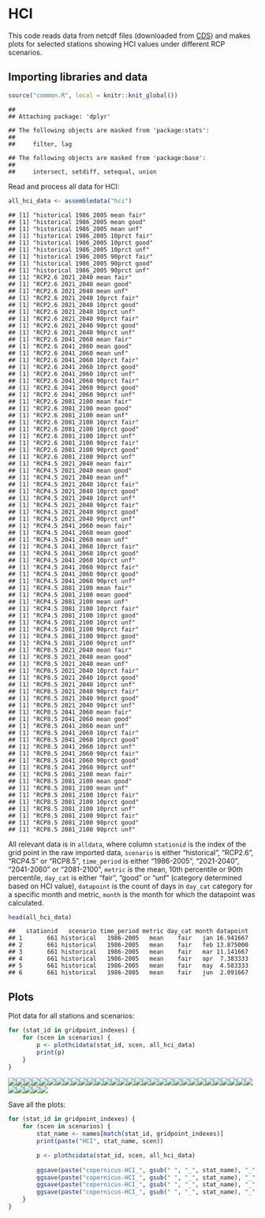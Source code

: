 HCI
================

This code reads data from netcdf files (downloaded from
[CDS](https://cds.climate.copernicus.eu/cdsapp#!/dataset/sis-tourism-climate-suitability-indicators?tab=overview))
and makes plots for selected stations showing HCI values under different
RCP scenarios.

## Importing libraries and data

``` r
source("common.R", local = knitr::knit_global())
```

    ## 
    ## Attaching package: 'dplyr'

    ## The following objects are masked from 'package:stats':
    ## 
    ##     filter, lag

    ## The following objects are masked from 'package:base':
    ## 
    ##     intersect, setdiff, setequal, union

Read and process all data for HCI:

``` r
all_hci_data <- assembledata("hci")
```

    ## [1] "historical 1986_2005 mean fair"
    ## [1] "historical 1986_2005 mean good"
    ## [1] "historical 1986_2005 mean unf"
    ## [1] "historical 1986_2005 10prct fair"
    ## [1] "historical 1986_2005 10prct good"
    ## [1] "historical 1986_2005 10prct unf"
    ## [1] "historical 1986_2005 90prct fair"
    ## [1] "historical 1986_2005 90prct good"
    ## [1] "historical 1986_2005 90prct unf"
    ## [1] "RCP2.6 2021_2040 mean fair"
    ## [1] "RCP2.6 2021_2040 mean good"
    ## [1] "RCP2.6 2021_2040 mean unf"
    ## [1] "RCP2.6 2021_2040 10prct fair"
    ## [1] "RCP2.6 2021_2040 10prct good"
    ## [1] "RCP2.6 2021_2040 10prct unf"
    ## [1] "RCP2.6 2021_2040 90prct fair"
    ## [1] "RCP2.6 2021_2040 90prct good"
    ## [1] "RCP2.6 2021_2040 90prct unf"
    ## [1] "RCP2.6 2041_2060 mean fair"
    ## [1] "RCP2.6 2041_2060 mean good"
    ## [1] "RCP2.6 2041_2060 mean unf"
    ## [1] "RCP2.6 2041_2060 10prct fair"
    ## [1] "RCP2.6 2041_2060 10prct good"
    ## [1] "RCP2.6 2041_2060 10prct unf"
    ## [1] "RCP2.6 2041_2060 90prct fair"
    ## [1] "RCP2.6 2041_2060 90prct good"
    ## [1] "RCP2.6 2041_2060 90prct unf"
    ## [1] "RCP2.6 2081_2100 mean fair"
    ## [1] "RCP2.6 2081_2100 mean good"
    ## [1] "RCP2.6 2081_2100 mean unf"
    ## [1] "RCP2.6 2081_2100 10prct fair"
    ## [1] "RCP2.6 2081_2100 10prct good"
    ## [1] "RCP2.6 2081_2100 10prct unf"
    ## [1] "RCP2.6 2081_2100 90prct fair"
    ## [1] "RCP2.6 2081_2100 90prct good"
    ## [1] "RCP2.6 2081_2100 90prct unf"
    ## [1] "RCP4.5 2021_2040 mean fair"
    ## [1] "RCP4.5 2021_2040 mean good"
    ## [1] "RCP4.5 2021_2040 mean unf"
    ## [1] "RCP4.5 2021_2040 10prct fair"
    ## [1] "RCP4.5 2021_2040 10prct good"
    ## [1] "RCP4.5 2021_2040 10prct unf"
    ## [1] "RCP4.5 2021_2040 90prct fair"
    ## [1] "RCP4.5 2021_2040 90prct good"
    ## [1] "RCP4.5 2021_2040 90prct unf"
    ## [1] "RCP4.5 2041_2060 mean fair"
    ## [1] "RCP4.5 2041_2060 mean good"
    ## [1] "RCP4.5 2041_2060 mean unf"
    ## [1] "RCP4.5 2041_2060 10prct fair"
    ## [1] "RCP4.5 2041_2060 10prct good"
    ## [1] "RCP4.5 2041_2060 10prct unf"
    ## [1] "RCP4.5 2041_2060 90prct fair"
    ## [1] "RCP4.5 2041_2060 90prct good"
    ## [1] "RCP4.5 2041_2060 90prct unf"
    ## [1] "RCP4.5 2081_2100 mean fair"
    ## [1] "RCP4.5 2081_2100 mean good"
    ## [1] "RCP4.5 2081_2100 mean unf"
    ## [1] "RCP4.5 2081_2100 10prct fair"
    ## [1] "RCP4.5 2081_2100 10prct good"
    ## [1] "RCP4.5 2081_2100 10prct unf"
    ## [1] "RCP4.5 2081_2100 90prct fair"
    ## [1] "RCP4.5 2081_2100 90prct good"
    ## [1] "RCP4.5 2081_2100 90prct unf"
    ## [1] "RCP8.5 2021_2040 mean fair"
    ## [1] "RCP8.5 2021_2040 mean good"
    ## [1] "RCP8.5 2021_2040 mean unf"
    ## [1] "RCP8.5 2021_2040 10prct fair"
    ## [1] "RCP8.5 2021_2040 10prct good"
    ## [1] "RCP8.5 2021_2040 10prct unf"
    ## [1] "RCP8.5 2021_2040 90prct fair"
    ## [1] "RCP8.5 2021_2040 90prct good"
    ## [1] "RCP8.5 2021_2040 90prct unf"
    ## [1] "RCP8.5 2041_2060 mean fair"
    ## [1] "RCP8.5 2041_2060 mean good"
    ## [1] "RCP8.5 2041_2060 mean unf"
    ## [1] "RCP8.5 2041_2060 10prct fair"
    ## [1] "RCP8.5 2041_2060 10prct good"
    ## [1] "RCP8.5 2041_2060 10prct unf"
    ## [1] "RCP8.5 2041_2060 90prct fair"
    ## [1] "RCP8.5 2041_2060 90prct good"
    ## [1] "RCP8.5 2041_2060 90prct unf"
    ## [1] "RCP8.5 2081_2100 mean fair"
    ## [1] "RCP8.5 2081_2100 mean good"
    ## [1] "RCP8.5 2081_2100 mean unf"
    ## [1] "RCP8.5 2081_2100 10prct fair"
    ## [1] "RCP8.5 2081_2100 10prct good"
    ## [1] "RCP8.5 2081_2100 10prct unf"
    ## [1] "RCP8.5 2081_2100 90prct fair"
    ## [1] "RCP8.5 2081_2100 90prct good"
    ## [1] "RCP8.5 2081_2100 90prct unf"

All relevant data is in `alldata`, where column `stationid` is the index
of the grid point in the raw imported data, `scenario` is either
“historical”, “RCP2.6”, “RCP4.5” or “RCP8.5”, `time_period` is either
“1986-2005”, “2021-2040”, “2041-2060” or “2081-2100”, `metric` is the
mean, 10th percentile or 90th percentile, `day_cat` is either “fair”,
“good” or “unf” (category determined based on HCI value), `datapoint` is
the count of days in `day_cat` category for a specific month and metric,
`month` is the month for which the datapoint was calculated.

``` r
head(all_hci_data)
```

    ##   stationid   scenario time_period metric day_cat month datapoint
    ## 1       661 historical   1986-2005   mean    fair   jan 16.941667
    ## 2       661 historical   1986-2005   mean    fair   feb 13.875000
    ## 3       661 historical   1986-2005   mean    fair   mar 11.141667
    ## 4       661 historical   1986-2005   mean    fair   apr  7.383333
    ## 5       661 historical   1986-2005   mean    fair   may  4.583333
    ## 6       661 historical   1986-2005   mean    fair   jun  2.091667

## Plots

Plot data for all stations and scenarios:

``` r
for (stat_id in gridpoint_indexes) {
    for (scen in scenarios) {
        p <- plothcidata(stat_id, scen, all_hci_data)
        print(p)
    }
}
```

![](HCI_files/figure-gfm/unnamed-chunk-4-1.svg)<!-- -->![](HCI_files/figure-gfm/unnamed-chunk-4-2.svg)<!-- -->![](HCI_files/figure-gfm/unnamed-chunk-4-3.svg)<!-- -->![](HCI_files/figure-gfm/unnamed-chunk-4-4.svg)<!-- -->![](HCI_files/figure-gfm/unnamed-chunk-4-5.svg)<!-- -->![](HCI_files/figure-gfm/unnamed-chunk-4-6.svg)<!-- -->![](HCI_files/figure-gfm/unnamed-chunk-4-7.svg)<!-- -->![](HCI_files/figure-gfm/unnamed-chunk-4-8.svg)<!-- -->![](HCI_files/figure-gfm/unnamed-chunk-4-9.svg)<!-- -->![](HCI_files/figure-gfm/unnamed-chunk-4-10.svg)<!-- -->![](HCI_files/figure-gfm/unnamed-chunk-4-11.svg)<!-- -->![](HCI_files/figure-gfm/unnamed-chunk-4-12.svg)<!-- -->![](HCI_files/figure-gfm/unnamed-chunk-4-13.svg)<!-- -->![](HCI_files/figure-gfm/unnamed-chunk-4-14.svg)<!-- -->![](HCI_files/figure-gfm/unnamed-chunk-4-15.svg)<!-- -->![](HCI_files/figure-gfm/unnamed-chunk-4-16.svg)<!-- -->![](HCI_files/figure-gfm/unnamed-chunk-4-17.svg)<!-- -->![](HCI_files/figure-gfm/unnamed-chunk-4-18.svg)<!-- -->![](HCI_files/figure-gfm/unnamed-chunk-4-19.svg)<!-- -->![](HCI_files/figure-gfm/unnamed-chunk-4-20.svg)<!-- -->![](HCI_files/figure-gfm/unnamed-chunk-4-21.svg)<!-- -->![](HCI_files/figure-gfm/unnamed-chunk-4-22.svg)<!-- -->![](HCI_files/figure-gfm/unnamed-chunk-4-23.svg)<!-- -->![](HCI_files/figure-gfm/unnamed-chunk-4-24.svg)<!-- -->![](HCI_files/figure-gfm/unnamed-chunk-4-25.svg)<!-- -->![](HCI_files/figure-gfm/unnamed-chunk-4-26.svg)<!-- -->![](HCI_files/figure-gfm/unnamed-chunk-4-27.svg)<!-- -->![](HCI_files/figure-gfm/unnamed-chunk-4-28.svg)<!-- -->![](HCI_files/figure-gfm/unnamed-chunk-4-29.svg)<!-- -->![](HCI_files/figure-gfm/unnamed-chunk-4-30.svg)<!-- -->![](HCI_files/figure-gfm/unnamed-chunk-4-31.svg)<!-- -->![](HCI_files/figure-gfm/unnamed-chunk-4-32.svg)<!-- -->![](HCI_files/figure-gfm/unnamed-chunk-4-33.svg)<!-- -->![](HCI_files/figure-gfm/unnamed-chunk-4-34.svg)<!-- -->![](HCI_files/figure-gfm/unnamed-chunk-4-35.svg)<!-- -->![](HCI_files/figure-gfm/unnamed-chunk-4-36.svg)<!-- -->

Save all the plots:

``` r
for (stat_id in gridpoint_indexes) {
    for (scen in scenarios) {
        stat_name <- names[match(stat_id, gridpoint_indexes)]
        print(paste("HCI", stat_name, scen))

        p <- plothcidata(stat_id, scen, all_hci_data)
        
        ggsave(paste("copernicus-HCI_", gsub(" ", "_", stat_name), "_", scen, ".pdf", sep=""), p, width=9, height=4, units="in", path="../output/pdf/copernicus-HCI", device=cairo_pdf)
        ggsave(paste("copernicus-HCI_", gsub(" ", "_", stat_name), "_", scen, ".eps", sep=""), p, width=9, height=4, units="in", path="../output/eps/copernicus-HCI", device=cairo_ps)
        ggsave(paste("copernicus-HCI_", gsub(" ", "_", stat_name), "_", scen, ".svg", sep=""), p, width=9, height=4, units="in", path="../output/svg/copernicus-HCI")
        ggsave(paste("copernicus-HCI_", gsub(" ", "_", stat_name), "_", scen, ".png", sep=""), p, width=9, height=4, units="in", path="../output/png/copernicus-HCI", dpi=500)
    }
}
```
